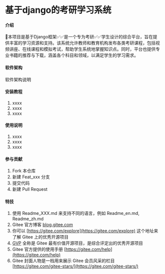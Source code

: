 # 基于django的考研学习系统

#### 介绍
👑本项目是基于Django框架✅✅是一个专为考研✅✅学生设计的综合平台，旨在提供丰富的学习资源和支持。该系统允许教师和教育机构发布各类考研课程，包括视频讲座、在线课程和模拟考试，帮助学生系统地掌握知识点。同时，平台也提供专业书籍的推荐与下载，涵盖各个科目和领域，以满足学生的学习需求。

#### 软件架构
软件架构说明


#### 安装教程

1.  xxxx
2.  xxxx
3.  xxxx

#### 使用说明

1.  xxxx
2.  xxxx
3.  xxxx

#### 参与贡献

1.  Fork 本仓库
2.  新建 Feat_xxx 分支
3.  提交代码
4.  新建 Pull Request


#### 特技

1.  使用 Readme\_XXX.md 来支持不同的语言，例如 Readme\_en.md, Readme\_zh.md
2.  Gitee 官方博客 [blog.gitee.com](https://blog.gitee.com)
3.  你可以 [https://gitee.com/explore](https://gitee.com/explore) 这个地址来了解 Gitee 上的优秀开源项目
4.  [GVP](https://gitee.com/gvp) 全称是 Gitee 最有价值开源项目，是综合评定出的优秀开源项目
5.  Gitee 官方提供的使用手册 [https://gitee.com/help](https://gitee.com/help)
6.  Gitee 封面人物是一档用来展示 Gitee 会员风采的栏目 [https://gitee.com/gitee-stars/](https://gitee.com/gitee-stars/)
